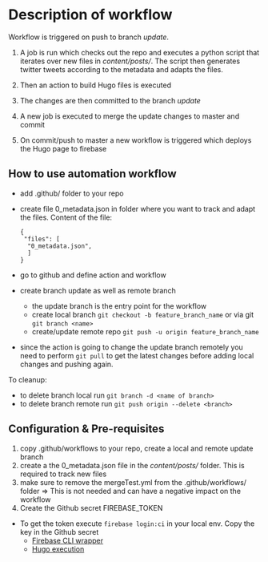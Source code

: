 # Description of workflow
Workflow is triggered on push to branch *update*.
1. A job is run which checks out the repo and executes a python script that iterates over new files in *content/posts/*. The script then generates twitter tweets according to the metadata and adapts the files.
2. Then an action to build Hugo files is executed
3. The changes are then committed to the branch *update*
4. A new job is executed to merge the update changes to master and commit

5. On commit/push to master a new workflow is triggered which deploys the Hugo page to firebase

## How to use automation workflow
- add .github/ folder to your repo
- create file 0_metadata.json in folder where you want to track and adapt the files. Content of the file:
  ```
  {
   "files": [
    "0_metadata.json",
    ]
  }
  ```
- go to github and define action and workflow
- create branch update as well as remote branch
  - the update branch is the entry point for the workflow
  - create local branch `git checkout -b feature_branch_name` or via git `git branch <name>`
  - create/update remote repo `git push -u origin feature_branch_name`

- since the action is going to change the update branch remotely you need to perform `git pull` to get the latest changes before adding local changes and pushing again.

To cleanup:
- to delete branch local run `git branch -d <name of branch>`
- to delete branch remote run `git push origin --delete <branch>`

## Configuration & Pre-requisites
1. copy .github/workflows to your repo, create a local and remote update branch
2. create a the 0_metadata.json file in the *content/posts/* folder. This is required to track new files
3. make sure to remove the mergeTest.yml from the .github/workflows/ folder => This is not needed and can have a negative impact on the workflow
4. Create the Github secret FIREBASE_TOKEN
  - To get the token execute `firebase login:ci` in your local env. Copy the key in the Github secret
    - [Firebase CLI wrapper](https://github.com/w9jds/firebase-action)
    - [Hugo execution](https://github.com/srt32/hugo-action)
